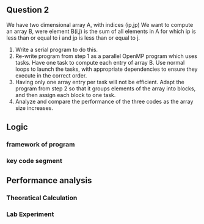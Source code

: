 ## Question 2
We have two dimensional array A, with indices (ip,jp)
We want to compute an array B, were element B(i,j)  is the sum of all elements in A for which ip is less than or equal to i and jp is less than or equal to j.

1. Write a serial program to do this.
2. Re-write program from step 1 as a parallel OpenMP program which uses tasks.  Have one task to compute each entry of array B.  Use normal loops to launch the tasks, with appropriate dependencies to ensure they execute in the correct order.
3. Having only one array entry per task will not be efficient.  Adapt the program from step 2 so that it groups elements of the array into blocks, and then assign each block to one task.  
4. Analyze and compare the performance of the three codes as the array size increases.

## Logic 
### framework of program
### key code segment

## Performance analysis
### Theoratical Calculation 

### Lab Experiment